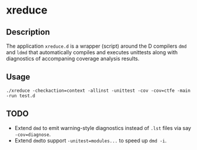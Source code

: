 # xreduce

## Description
The application `xreduce.d` is a wrapper (script) around the D compilers `dmd` and
`ldmd` that automatically compiles and executes unittests along with diagnostics
of accompaning coverage analysis results.

## Usage

`./xreduce -checkaction=context -allinst -unittest -cov -cov=ctfe -main -run test.d`

## TODO
- Extend `dmd` to emit warning-style diagnostics instead of `.lst` files via say
  `-cov=diagnose`.
- Extend `dmd`to support `-unitest=modules...` to speed up `dmd -i`.
